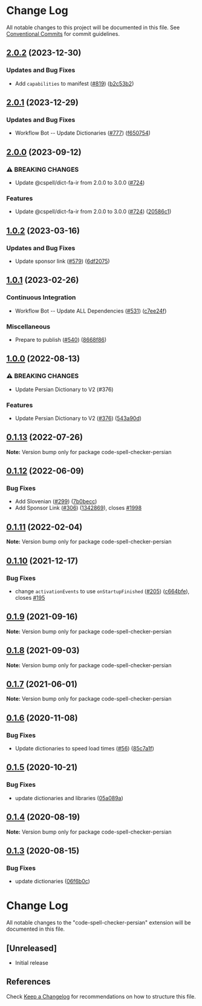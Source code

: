 # Change Log

All notable changes to this project will be documented in this file.
See [Conventional Commits](https://conventionalcommits.org) for commit guidelines.

## [2.0.2](https://github.com/streetsidesoftware/vscode-cspell-dict-extensions/compare/code-spell-checker-persian@2.0.1...code-spell-checker-persian@2.0.2) (2023-12-30)


### Updates and Bug Fixes

* Add `capabilities` to manifest ([#819](https://github.com/streetsidesoftware/vscode-cspell-dict-extensions/issues/819)) ([b2c53b2](https://github.com/streetsidesoftware/vscode-cspell-dict-extensions/commit/b2c53b27df0597c88c82c9773c054a1a5f6c1b54))

## [2.0.1](https://github.com/streetsidesoftware/vscode-cspell-dict-extensions/compare/code-spell-checker-persian@2.0.0...code-spell-checker-persian@2.0.1) (2023-12-29)


### Updates and Bug Fixes

* Workflow Bot -- Update Dictionaries ([#777](https://github.com/streetsidesoftware/vscode-cspell-dict-extensions/issues/777)) ([f650754](https://github.com/streetsidesoftware/vscode-cspell-dict-extensions/commit/f650754169f0e365409c3edcf45fb6a87fefc727))

## [2.0.0](https://github.com/streetsidesoftware/vscode-cspell-dict-extensions/compare/code-spell-checker-persian@1.0.2...code-spell-checker-persian@2.0.0) (2023-09-12)


### ⚠ BREAKING CHANGES

* Update @cspell/dict-fa-ir from 2.0.0 to 3.0.0 ([#724](https://github.com/streetsidesoftware/vscode-cspell-dict-extensions/issues/724))

### Features

* Update @cspell/dict-fa-ir from 2.0.0 to 3.0.0 ([#724](https://github.com/streetsidesoftware/vscode-cspell-dict-extensions/issues/724)) ([20586c1](https://github.com/streetsidesoftware/vscode-cspell-dict-extensions/commit/20586c11e0250645cbc433a2d8088d0d57821358))

## [1.0.2](https://github.com/streetsidesoftware/vscode-cspell-dict-extensions/compare/code-spell-checker-persian@1.0.1...code-spell-checker-persian@1.0.2) (2023-03-16)


### Updates and Bug Fixes

* Update sponsor link ([#579](https://github.com/streetsidesoftware/vscode-cspell-dict-extensions/issues/579)) ([6df2075](https://github.com/streetsidesoftware/vscode-cspell-dict-extensions/commit/6df2075cda94e9253a1f11d5dcf63e73a49b8edd))

## [1.0.1](https://github.com/streetsidesoftware/vscode-cspell-dict-extensions/compare/code-spell-checker-persian@1.0.0...code-spell-checker-persian@1.0.1) (2023-02-26)


### Continuous Integration

* Workflow Bot -- Update ALL Dependencies ([#531](https://github.com/streetsidesoftware/vscode-cspell-dict-extensions/issues/531)) ([c7ee24f](https://github.com/streetsidesoftware/vscode-cspell-dict-extensions/commit/c7ee24f30552a6e8904a8d489b8a76ddcd3eedec))


### Miscellaneous

* Prepare to publish ([#540](https://github.com/streetsidesoftware/vscode-cspell-dict-extensions/issues/540)) ([8668f86](https://github.com/streetsidesoftware/vscode-cspell-dict-extensions/commit/8668f86b5fe3bf076cc44db54ec9b15d2f137623))

## [1.0.0](https://github.com/streetsidesoftware/vscode-cspell-dict-extensions/compare/code-spell-checker-persian@0.1.13...code-spell-checker-persian@1.0.0) (2022-08-13)


### ⚠ BREAKING CHANGES

* Update Persian Dictionary to V2 (#376)

### Features

* Update Persian Dictionary to V2 ([#376](https://github.com/streetsidesoftware/vscode-cspell-dict-extensions/issues/376)) ([543a90d](https://github.com/streetsidesoftware/vscode-cspell-dict-extensions/commit/543a90dc7af789e1b62972e49b0590a1bd573d87))

## [0.1.13](https://github.com/streetsidesoftware/vscode-cspell-dict-extensions/compare/code-spell-checker-persian@0.1.12...code-spell-checker-persian@0.1.13) (2022-07-26)

**Note:** Version bump only for package code-spell-checker-persian





## [0.1.12](https://github.com/streetsidesoftware/vscode-cspell-dict-extensions/compare/code-spell-checker-persian@0.1.11...code-spell-checker-persian@0.1.12) (2022-06-09)


### Bug Fixes

* Add Slovenian ([#299](https://github.com/streetsidesoftware/vscode-cspell-dict-extensions/issues/299)) ([7b0becc](https://github.com/streetsidesoftware/vscode-cspell-dict-extensions/commit/7b0becc910e11e674ad32be812aa5e138b005219))
* Add Sponsor Link ([#306](https://github.com/streetsidesoftware/vscode-cspell-dict-extensions/issues/306)) ([1342869](https://github.com/streetsidesoftware/vscode-cspell-dict-extensions/commit/13428699ee20f6b6a597dd2638d5633f2a53c9cf)), closes [#1998](https://github.com/streetsidesoftware/vscode-cspell-dict-extensions/issues/1998)





## [0.1.11](https://github.com/streetsidesoftware/vscode-cspell-dict-extensions/compare/code-spell-checker-persian@0.1.10...code-spell-checker-persian@0.1.11) (2022-02-04)

**Note:** Version bump only for package code-spell-checker-persian





## [0.1.10](https://github.com/streetsidesoftware/vscode-cspell-dict-extensions/compare/code-spell-checker-persian@0.1.9...code-spell-checker-persian@0.1.10) (2021-12-17)


### Bug Fixes

* change `activationEvents` to use `onStartupFinished` ([#205](https://github.com/streetsidesoftware/vscode-cspell-dict-extensions/issues/205)) ([c664bfe](https://github.com/streetsidesoftware/vscode-cspell-dict-extensions/commit/c664bfe88497c9eaf82aa5549734d99db9194001)), closes [#195](https://github.com/streetsidesoftware/vscode-cspell-dict-extensions/issues/195)





## [0.1.9](https://github.com/streetsidesoftware/vscode-cspell-dict-extensions/compare/code-spell-checker-persian@0.1.8...code-spell-checker-persian@0.1.9) (2021-09-16)

**Note:** Version bump only for package code-spell-checker-persian





## [0.1.8](https://github.com/streetsidesoftware/vscode-cspell-dict-extensions/compare/code-spell-checker-persian@0.1.7...code-spell-checker-persian@0.1.8) (2021-09-03)

**Note:** Version bump only for package code-spell-checker-persian





## [0.1.7](https://github.com/streetsidesoftware/vscode-cspell-dict-extensions/compare/code-spell-checker-persian@0.1.6...code-spell-checker-persian@0.1.7) (2021-06-01)

**Note:** Version bump only for package code-spell-checker-persian





## [0.1.6](https://github.com/streetsidesoftware/vscode-cspell-dict-extensions/compare/code-spell-checker-persian@0.1.5...code-spell-checker-persian@0.1.6) (2020-11-08)


### Bug Fixes

* Update dictionaries to speed load times ([#56](https://github.com/streetsidesoftware/vscode-cspell-dict-extensions/issues/56)) ([85c7a1f](https://github.com/streetsidesoftware/vscode-cspell-dict-extensions/commit/85c7a1f3363945594f6d86dbb7dae7f4c95a76e7))





## [0.1.5](https://github.com/streetsidesoftware/vscode-cspell-dict-extensions/compare/code-spell-checker-persian@0.1.4...code-spell-checker-persian@0.1.5) (2020-10-21)


### Bug Fixes

* update dictionaries and libraries ([05a089a](https://github.com/streetsidesoftware/vscode-cspell-dict-extensions/commit/05a089add3e0e3606ac1604df1539adfb272461f))





## [0.1.4](https://github.com/streetsidesoftware/vscode-cspell-dict-extensions/compare/code-spell-checker-persian@0.1.3...code-spell-checker-persian@0.1.4) (2020-08-19)

**Note:** Version bump only for package code-spell-checker-persian





## [0.1.3](https://github.com/streetsidesoftware/vscode-cspell-dict-extensions/compare/code-spell-checker-persian@0.1.2...code-spell-checker-persian@0.1.3) (2020-08-15)


### Bug Fixes

* update dictionaries ([06f6b0c](https://github.com/streetsidesoftware/vscode-cspell-dict-extensions/commit/06f6b0cd9c011d55de841aa75591422a18d8a8f6))





# Change Log
All notable changes to the "code-spell-checker-persian" extension will be documented in this file.

## [Unreleased]
- Initial release

## References
Check [Keep a Changelog](http://keepachangelog.com/) for recommendations on how to structure this file.
